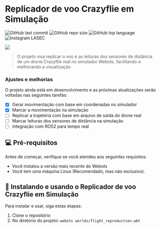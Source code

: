 # Replicador de voo Crazyflie em Simulação

![GitHub last commit](https://img.shields.io/github/last-commit/luis-cmenezes/crazyflie-flight-sim)
![GitHub repo size](https://img.shields.io/github/repo-size/luis-cmenezes/crazyflie-flight-sim)
![GitHub top language](https://img.shields.io/github/languages/top/luis-cmenezes/crazyflie-flight-sim)
![Instagram LASEC](https://img.shields.io/badge/Instragram-LASEC-red?link=https://www.instagram.com/lasecufu/&logo=Instagram)

![](example-gif.gif)

> O projeto visa replicar o voo e as leituras dos sensores de distância de um drone Crazyflie real no simulador Webots, facilitando e melhorando a visualização

### Ajustes e melhorias

O projeto ainda está em desenvolvimento e as próximas atualizações serão voltadas nas seguintes tarefas:

- [x] Gerar movimentação com base em coordenadas no simulador
- [x] Marcar a movimentação na simulação
- [ ] Replicar a trajetória com base em arquivo de saída do drone real
- [ ] Marcar leituras dos sensores de distância na simulação
- [ ] Integração com ROS2 para tempo real

## 💻 Pré-requisitos

Antes de começar, verifique se você atendeu aos seguintes requisitos:
* Você instalou a versão mais recente do Webots
* Você tem uma máquina Linux (Recomendado, mas não exclusivo).

## 🚀 Instalando e usando o Replicador de voo Crazyflie em Simulação

Para instalar e usar, siga estas etapas:
1. Clone o repositório
2. No diretório do projeto:
``` webots worlds/flight_reproduction.wbt ```
